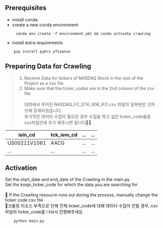## Prerequisites

* install conda
* create a new conda environment
```
     conda env create -f environment.yml && conda activate crawling
```

* install extra requirements
```
    pip install pykrx yfinance
```


## Preparing Data for Crawling

> 1. Receive Data for tickers of NASDAQ Stock in the root of the Project as a csv file <br>
> 2. Make sure that the ticker_codes are in the 2nd column of the csv file<br><br>
대회에서 주어진 NASDAQ_FC_STK_IEM_IFO.csv 파일의 일부분만 깃허브에 등재되었습니다.<br>
추가적인 데이터 수집이 필요한 경우 수집을 하고 싶은 ticker_code들을 csv파일안에 추가 해주시면 됩니다👷‍♂️<br>

|isin_cd|tck_iem_cd|...|...|
|---|---|---|---|
|US00211V1061|AACG|...|...|
|...|...|...|...|


## Activation

Set the start_date and end_date of the Crawling in the main.py<br>
Set the kospi_ticker_code for which the data you are searching for<br><br>
📌 If the Crawling resoucre runs out during the process, manually change the ticker code csv file<br>
📌크롤링 리소스 부족으로 인해 전체 ticker_code에 대해 데이터 수집이 안될 경우, csv파일의 ticker_code를 나눠서 진행해주세요

```
    python main.py
```


